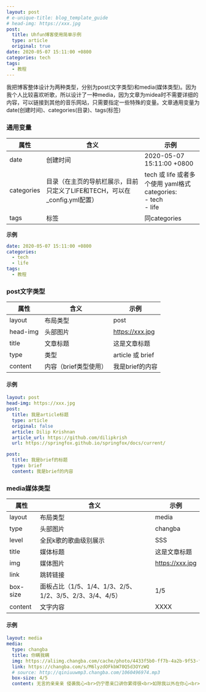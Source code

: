 ```yaml
---
layout: post
# e-unique-title: blog_template_guide
# head-img: https://xxx.jpg
post: 
  title: Uhfun博客使用简单示例
  type: article
  original: true
date: 2020-05-07 15:11:00 +0800
categories: tech
tags: 
  - 教程
---
```

我把博客整体设计为两种类型，分别为post(文字类型)和media(媒体类型)。因为我个人比较喜欢听歌，所以设计了一种media，因为文章为midea时不需要详细的内容，可以链接到其他的音乐网站，只需要指定一些特殊的变量。文章通用变量为 date(创建时间)、categories(目录)、tags(标签)

### 通用变量

| 属性       | 含义                                                         | 示例                                                         |
| ---------- | ------------------------------------------------------------ | ------------------------------------------------------------ |
| date       | 创建时间                                                     | 2020-05-07 15:11:00 +0800                                    |
| categories | 目录（在主页的导航栏展示，目前只定义了LIFE和TECH，可以在_config.yml配置） | tech 或 life  或者多个使用 yaml格式 <br/>categories:<br/>    - tech<br/>    - life |
| tags       | 标签                                                         | 同categories                                                 |

**示例**

```yaml    
date: 2020-05-07 15:11:00 +0800
categories: 
  - tech
  - life
tags: 
  - 教程
```




### post文字类型

| 属性           | 含义                                       | 示例 |
| -------------- | ------------------------------------------ | ---- |
| layout | 布局类型 | post     |
| head-img | 头部图片 | https://xxx.jpg |
| title | 文章标题 | 这是文章标题 |
| type | 类型 | article 或 brief |
| content | 内容（brief类型使用） | 我是brief的内容 |

#### 示例

```yaml    
layout: post
head-img: https://xxx.jpg
post: 
  title: 我是article标题
  type: article
  original: false
  article: Dilip Krishnan
  article_url: https://github.com/dilipkrish
  url: https://springfox.github.io/springfox/docs/current/

post:
  title: 我是brief的标题
  type: brief
  content: 我是brief的内容
```

### media媒体类型

| 属性           | 含义                                       | 示例 |
| -------------- | ------------------------------------------ | ---- |
| layout | 布局类型 | media |
| type | 头部图片 | changba |
| level | 全民k歌的歌曲级别展示 | SSS |
| title | 媒体标题 | 这是文章标题 |
| img | 媒体图片 | https://xxx.jpg |
| link | 跳转链接 |  |
| box-size | 面板占比（1/5、1/4、1/3、2/5、1/2、3/5、2/3、3/4、4/5） | 1/5 |
| content | 文字内容 | XXXX |

#### 示例
```yaml
layout: media
media: 
  type: changba
  title: 你瞒我瞒  
  img: https://aliimg.changba.com/cache/photo/4433f5b0-ff7b-4a2b-9f53-faf5e9e2c3ae_640_640.jpg
  link: https://changba.com/s/M6lyzdOFkbW70Q5d3OYzWQ
  # source: http://qiniuuwmp3.changba.com/1060496974.mp3
  box-size: 4/5
  content: 无言的亲亲亲 侵袭我心<br>仍宁愿亲口讲你累得很<br>如除我以外在你心<br>还多出一个人 你瞒住我<br>我亦瞒住我太合衬<br>
```

